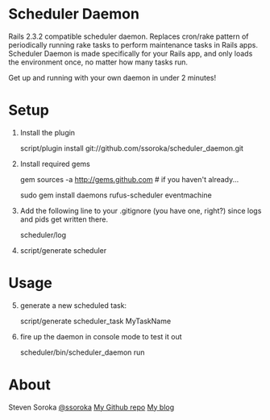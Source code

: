 Scheduler Daemon
================

Rails 2.3.2 compatible scheduler daemon.  Replaces cron/rake pattern of periodically running rake tasks 
to perform maintenance tasks in Rails apps. Scheduler Daemon is made specifically for your Rails app, 
and only loads the environment once, no matter how many tasks run.

Get up and running with your own daemon in under 2 minutes!

Setup
=====

1. Install the plugin

    script/plugin install git://github.com/ssoroka/scheduler_daemon.git

2. Install required gems

    gem sources -a http://gems.github.com # if you haven't already...

    sudo gem install daemons rufus-scheduler eventmachine

3. Add the following line to your .gitignore (you have one, right?) since logs and pids get written there.

    scheduler/log

4. script/generate scheduler

Usage
=====

5. generate a new scheduled task:

    script/generate scheduler_task MyTaskName

6. fire up the daemon in console mode to test it out

    scheduler/bin/scheduler\_daemon run


About
=====

Steven Soroka 
  [@ssoroka](http://twitter.com/ssoroka)
  [My Github repo](http://github.com/ssoroka)
  [My blog](http://blog.stevensoroka.ca)
  